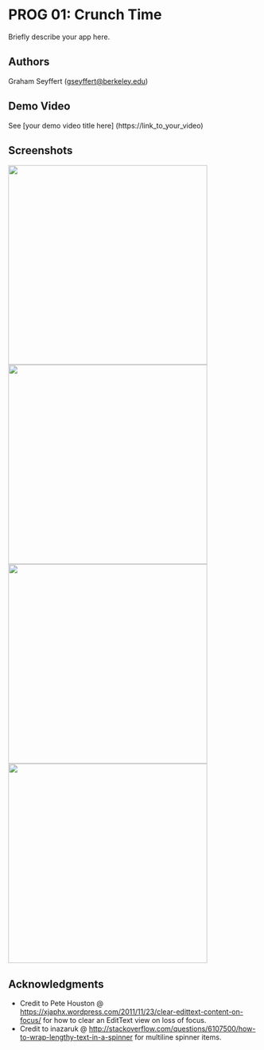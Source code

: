 # PROG 01: Crunch Time

Briefly describe your app here.

## Authors

Graham Seyffert ([gseyffert@berkeley.edu](mailto:gseyffert@berkeley.edu))

## Demo Video

See [your demo video title here] (https://link_to_your_video)

## Screenshots

<img src="http://imgur.com/dUz4ZXH.png" height="400" />
<img src="http://imgur.com/itY36Bw.png" height="400" />
<br />
<img src="http://imgur.com/VWS0GZQ.png" height="400" />
<img src="http://imgur.com/pZMWoFK.png" height="400" />

## Acknowledgments

* Credit to Pete Houston @ https://xjaphx.wordpress.com/2011/11/23/clear-edittext-content-on-focus/ for how to clear an EditText view on loss of focus.
* Credit to inazaruk @ http://stackoverflow.com/questions/6107500/how-to-wrap-lengthy-text-in-a-spinner for multiline spinner items.
